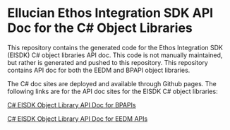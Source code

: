 # Ellucian Ethos Integration SDK API Doc for the C# Object Libraries

This repository contains the generated code for the Ethos Integration SDK (EISDK) C# object libraries API doc.  This code is not manually maintained, but rather is generated and pushed to this repository.  This repository contains API doc for both the EEDM and BPAPI object libraries.

The C# doc sites are deployed and available through Github pages.  The following links are for the API doc sites for the EISDK C# object libraries:

[C# EISDK Object Library API Doc for BPAPIs](https://ellucian-developer.github.io/integration-sdk-objects-csharp-doc/Bpapi/Ban/)

[C# EISDK Object Library API Doc for EEDM APIs](https://ellucian-developer.github.io/integration-sdk-objects-csharp-doc/Eedm/)
